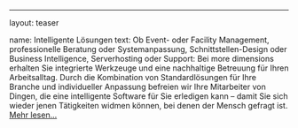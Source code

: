 ---
layout: teaser

name: Intelligente Lösungen
text: Ob Event- oder Facility Management, professionelle Beratung oder Systemanpassung, Schnittstellen-Design oder Business Intelligence, Serverhosting oder Support: Bei <span class="mdsorange-text">more dimensions</span> erhalten Sie integrierte Werkzeuge und eine nachhaltige Betreuung für Ihren Arbeitsalltag. Durch die Kombination von Standardlösungen für Ihre Branche und individueller Anpassung befreien wir Ihre Mitarbeiter von Dingen, die eine intelligente Software für Sie erledigen kann – damit Sie sich wieder jenen Tätigkeiten widmen können, bei denen der Mensch gefragt ist. <a href="#" class="mdsorange-text">Mehr lesen...</a>
